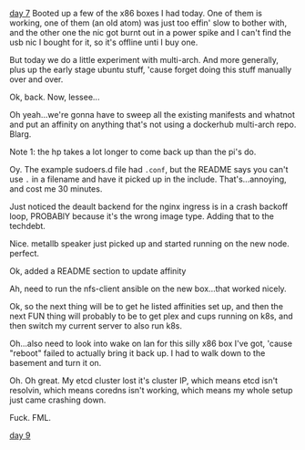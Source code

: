 [day 7](day_07.md)
Booted up a few of the x86 boxes I had today. One of them is working, one of them (an old atom) was just too effin' slow to bother with, and the other one the nic got burnt out in a power spike and I can't find the usb nic I bought for it, so it's offline unti I buy one.

But today we do a little experiment with multi-arch. And more generally, plus up the early stage ubuntu stuff, 'cause forget doing this stuff manually over and over.

<quick interlude where I ask on facebook :puke: if anyone in the area has any old machines they wanna give me>

Ok, back. Now, lessee...


Oh yeah...we're gonna have to sweep all the existing manifests and whatnot and put an affinity on anything that's not using a dockerhub multi-arch repo. Blarg.

Note 1: the hp takes a lot longer to come back up than the pi's do.

Oy. The example sudoers.d file had `.conf`, but the README says you can't use `.` in a filename and have it picked up in the include. That's...annoying, and cost me 30 minutes.

Just noticed the deault backend for the nginx ingress is in a crash backoff loop, PROBABlY because it's the wrong image type. Adding that to the techdebt.

Nice. metallb speaker just picked up and started running on the new node. perfect.

Ok, added a README section to update affinity

Ah, need to run the nfs-client ansible on the new box...that worked nicely.

Ok, so the next thing will be to get he listed affinities set up, and then the next FUN thing will probably to be to get plex and cups running on k8s, and then switch my current server to also run k8s.

Oh...also need to look into wake on lan for this silly x86 box I've got, 'cause "reboot" failed to actually bring it back up. I had to walk down to the basement and turn it on.

Oh. Oh great. My etcd cluster lost it's cluster IP, which means etcd isn't resolvin, which means coredns isn't working, which means my whole setup just came crashing down.

Fuck. FML.

[day 9](day_09.md)
